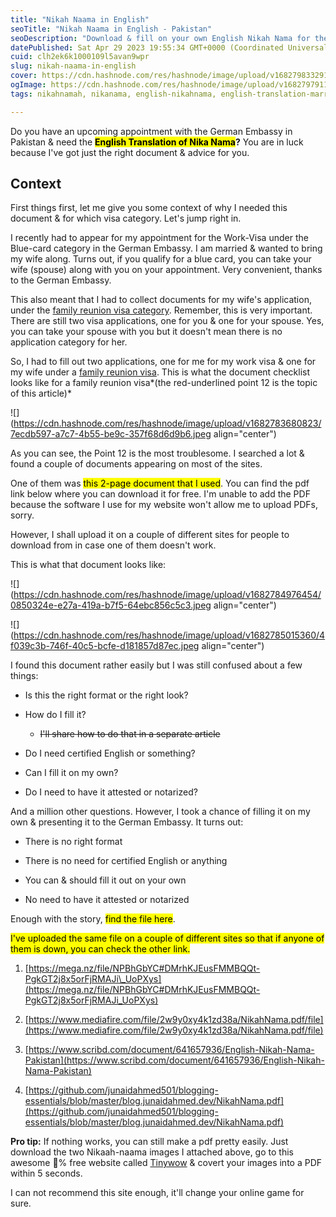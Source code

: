 ```yaml
---
title: "Nikah Naama in English"
seoTitle: "Nikah Naama in English - Pakistan"
seoDescription: "Download & fill on your own English Nikah Nama for the German & all the other Embassies in Pakistan"
datePublished: Sat Apr 29 2023 19:55:34 GMT+0000 (Coordinated Universal Time)
cuid: clh2ek6k1000109l5avan9wpr
slug: nikah-naama-in-english
cover: https://cdn.hashnode.com/res/hashnode/image/upload/v1682798332919/2beed5c0-6d6b-42fc-95d3-5f24bacd25c1.jpeg
ogImage: https://cdn.hashnode.com/res/hashnode/image/upload/v1682797911302/c92b7f88-df79-44ba-96f6-719cfa214fb0.jpeg
tags: nikahnamah, nikanama, english-nikahnama, english-translation-marriage-certificate, embassy

---
```


Do you have an upcoming appointment with the German Embassy in Pakistan & need the **<mark>English Translation of Nika Nama</mark>?** You are in luck because I've got just the right document & advice for you.

## Context

First things first, let me give you some context of why I needed this document & for which visa category. Let's jump right in.

I recently had to appear for my appointment for the Work-Visa under the Blue-card category in the German Embassy. I am married & wanted to bring my wife along. Turns out, if you qualify for a blue card, you can take your wife (spouse) along with you on your appointment. Very convenient, thanks to the German Embassy.

This also meant that I had to collect documents for my wife's application, under the [family reunion visa category](https://pakistan.diplo.de/pk-en/service/1-visa-fz-seite/1676108). Remember, this is very important. There are still two visa applications, one for you & one for your spouse. Yes, you can take your spouse with you but it doesn't mean there is no application category for her.

So, I had to fill out two applications, one for me for my work visa & one for my wife under a [family reunion visa](https://pakistan.diplo.de/pk-en/service/1-visa-fz-seite/1676108). This is what the document checklist looks like for a family reunion visa\*(the red-underlined point 12 is the topic of this article)\*

![](https://cdn.hashnode.com/res/hashnode/image/upload/v1682783680823/7ecdb597-a7c7-4b55-be9c-357f68d6d9b6.jpeg align="center")

As you can see, the Point 12 is the most troublesome. I searched a lot & found a couple of documents appearing on most of the sites.

One of them was <mark>this 2-page document that I used</mark>. You can find the pdf link below where you can download it for free. I'm unable to add the PDF because the software I use for my website won't allow me to upload PDFs, sorry.

However, I shall upload it on a couple of different sites for people to download from in case one of them doesn't work.

This is what that document looks like:

![](https://cdn.hashnode.com/res/hashnode/image/upload/v1682784976454/0850324e-e27a-419a-b7f5-64ebc856c5c3.jpeg align="center")

![](https://cdn.hashnode.com/res/hashnode/image/upload/v1682785015360/4f039c3b-746f-40c5-bcfe-d181857d87ec.jpeg align="center")

I found this document rather easily but I was still confused about a few things:

* Is this the right format or the right look?
    
* How do I fill it?
    
    * <s>I'll share how to do that in a separate article</s>
        
* Do I need certified English or something?
    
* Can I fill it on my own?
    
* Do I need to have it attested or notarized?
    

And a million other questions. However, I took a chance of filling it on my own & presenting it to the German Embassy. It turns out:

* There is no right format
    
* There is no need for certified English or anything
    
* You can & should fill it out on your own
    
* No need to have it attested or notarized
    

Enough with the story, <mark>find the file here</mark>.

<mark>I've uploaded the same file on a couple of different sites so that if anyone of them is down, you can check the other link.</mark>

1. [https://mega.nz/file/NPBhGbYC#DMrhKJEusFMMBQQt-PgkGT2j8x5orFjRMAJi\_UoPXys](https://mega.nz/file/NPBhGbYC#DMrhKJEusFMMBQQt-PgkGT2j8x5orFjRMAJi_UoPXys)
    
2. [https://www.mediafire.com/file/2w9y0xy4k1zd38a/NikahNama.pdf/file](https://www.mediafire.com/file/2w9y0xy4k1zd38a/NikahNama.pdf/file)
    
3. [https://www.scribd.com/document/641657936/English-Nikah-Nama-Pakistan](https://www.scribd.com/document/641657936/English-Nikah-Nama-Pakistan)
    
4. [https://github.com/junaidahmed501/blogging-essentials/blob/master/blog.junaidahmed.dev/NikahNama.pdf](https://github.com/junaidahmed501/blogging-essentials/blob/master/blog.junaidahmed.dev/NikahNama.pdf)
    

**Pro tip:** If nothing works, you can still make a pdf pretty easily. Just download the two Nikaah-naama images I attached above, go to this awesome 💯% free website called [Tinywow](https://tinywow.com/) & covert your images into a PDF within 5 seconds.

I can not recommend this site enough, it'll change your online game for sure.